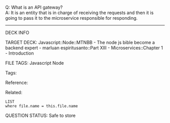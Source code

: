 Q: What is an API gateway?  
A: It is an entity that is in charge of receiving the requests and then it is going to pass it to the microservice responsible for responding.
<!--ID: 1690389246712-->

---

DECK INFO

TARGET DECK: Javascript::Node::MTNBB - The node js bible become a backend expert - marluan espiritusanto::Part XIII - Microservices::Chapter 1 - Introduction

FILE TAGS: Javascript Node

Tags:

Reference:

Related:

```dataview
LIST
where file.name = this.file.name
```

QUESTION STATUS: Safe to store